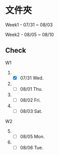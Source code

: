 # 文件夾
Week1 - 07/31 ~ 08/03

Week2 - 08/05 ~ 08/10

## Check
W1
1. - [x] 07/31 Wed.
2. - [ ] 08/01 Thu.
3. - [ ] 08/02 Fri.
4. - [ ] 08/03 Sat.

W2

5. - [ ] 08/05 Mon.
6. - [ ] 08/06 Tue.
